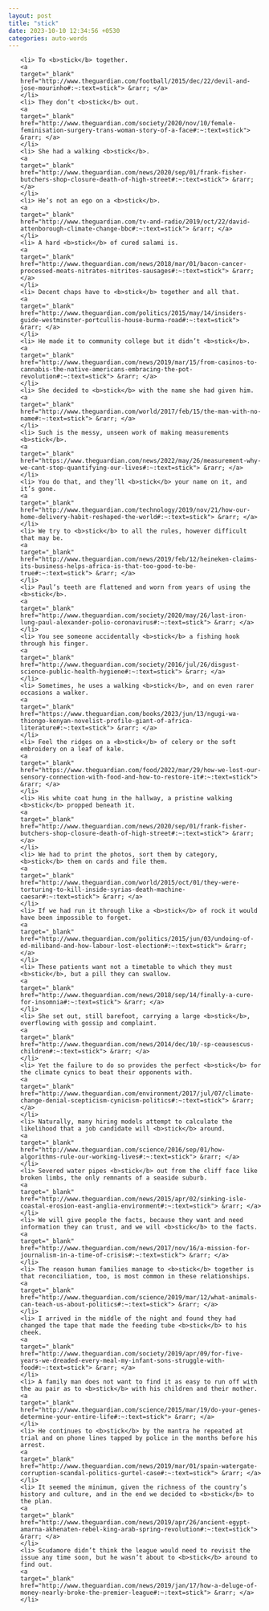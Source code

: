 ```yaml
---
layout: post
title: "stick"
date: 2023-10-10 12:34:56 +0530
categories: auto-words
---
```

<ol>

    <li> To <b>stick</b> together.
    <a 
    target="_blank" 
    href="http://www.theguardian.com/football/2015/dec/22/devil-and-jose-mourinho#:~:text=stick"> &rarr; </a>
    </li>
    <li> They don’t <b>stick</b> out.
    <a 
    target="_blank" 
    href="http://www.theguardian.com/society/2020/nov/10/female-feminisation-surgery-trans-woman-story-of-a-face#:~:text=stick"> &rarr; </a>
    </li>
    <li> She had a walking <b>stick</b>.
    <a 
    target="_blank" 
    href="http://www.theguardian.com/news/2020/sep/01/frank-fisher-butchers-shop-closure-death-of-high-street#:~:text=stick"> &rarr; </a>
    </li>
    <li> He’s not an ego on a <b>stick</b>.
    <a 
    target="_blank" 
    href="http://www.theguardian.com/tv-and-radio/2019/oct/22/david-attenborough-climate-change-bbc#:~:text=stick"> &rarr; </a>
    </li>
    <li> A hard <b>stick</b> of cured salami is.
    <a 
    target="_blank" 
    href="http://www.theguardian.com/news/2018/mar/01/bacon-cancer-processed-meats-nitrates-nitrites-sausages#:~:text=stick"> &rarr; </a>
    </li>
    <li> Decent chaps have to <b>stick</b> together and all that.
    <a 
    target="_blank" 
    href="http://www.theguardian.com/politics/2015/may/14/insiders-guide-westminster-portcullis-house-burma-road#:~:text=stick"> &rarr; </a>
    </li>
    <li> He made it to community college but it didn’t <b>stick</b>.
    <a 
    target="_blank" 
    href="http://www.theguardian.com/news/2019/mar/15/from-casinos-to-cannabis-the-native-americans-embracing-the-pot-revolution#:~:text=stick"> &rarr; </a>
    </li>
    <li> She decided to <b>stick</b> with the name she had given him.
    <a 
    target="_blank" 
    href="http://www.theguardian.com/world/2017/feb/15/the-man-with-no-name#:~:text=stick"> &rarr; </a>
    </li>
    <li> Such is the messy, unseen work of making measurements <b>stick</b>.
    <a 
    target="_blank" 
    href="https://www.theguardian.com/news/2022/may/26/measurement-why-we-cant-stop-quantifying-our-lives#:~:text=stick"> &rarr; </a>
    </li>
    <li> You do that, and they’ll <b>stick</b> your name on it, and it’s gone.
    <a 
    target="_blank" 
    href="http://www.theguardian.com/technology/2019/nov/21/how-our-home-delivery-habit-reshaped-the-world#:~:text=stick"> &rarr; </a>
    </li>
    <li> We try to <b>stick</b> to all the rules, however difficult that may be.
    <a 
    target="_blank" 
    href="http://www.theguardian.com/news/2019/feb/12/heineken-claims-its-business-helps-africa-is-that-too-good-to-be-true#:~:text=stick"> &rarr; </a>
    </li>
    <li> Paul’s teeth are flattened and worn from years of using the <b>stick</b>.
    <a 
    target="_blank" 
    href="http://www.theguardian.com/society/2020/may/26/last-iron-lung-paul-alexander-polio-coronavirus#:~:text=stick"> &rarr; </a>
    </li>
    <li> You see someone accidentally <b>stick</b> a fishing hook through his finger.
    <a 
    target="_blank" 
    href="http://www.theguardian.com/society/2016/jul/26/disgust-science-public-health-hygiene#:~:text=stick"> &rarr; </a>
    </li>
    <li> Sometimes, he uses a walking <b>stick</b>, and on even rarer occasions a walker.
    <a 
    target="_blank" 
    href="https://www.theguardian.com/books/2023/jun/13/ngugi-wa-thiongo-kenyan-novelist-profile-giant-of-africa-literature#:~:text=stick"> &rarr; </a>
    </li>
    <li> Feel the ridges on a <b>stick</b> of celery or the soft embroidery on a leaf of kale.
    <a 
    target="_blank" 
    href="https://www.theguardian.com/food/2022/mar/29/how-we-lost-our-sensory-connection-with-food-and-how-to-restore-it#:~:text=stick"> &rarr; </a>
    </li>
    <li> His white coat hung in the hallway, a pristine walking <b>stick</b> propped beneath it.
    <a 
    target="_blank" 
    href="http://www.theguardian.com/news/2020/sep/01/frank-fisher-butchers-shop-closure-death-of-high-street#:~:text=stick"> &rarr; </a>
    </li>
    <li> We had to print the photos, sort them by category, <b>stick</b> them on cards and file them.
    <a 
    target="_blank" 
    href="http://www.theguardian.com/world/2015/oct/01/they-were-torturing-to-kill-inside-syrias-death-machine-caesar#:~:text=stick"> &rarr; </a>
    </li>
    <li> If we had run it through like a <b>stick</b> of rock it would have been impossible to forget.
    <a 
    target="_blank" 
    href="http://www.theguardian.com/politics/2015/jun/03/undoing-of-ed-miliband-and-how-labour-lost-election#:~:text=stick"> &rarr; </a>
    </li>
    <li> These patients want not a timetable to which they must <b>stick</b>, but a pill they can swallow.
    <a 
    target="_blank" 
    href="http://www.theguardian.com/news/2018/sep/14/finally-a-cure-for-insomnia#:~:text=stick"> &rarr; </a>
    </li>
    <li> She set out, still barefoot, carrying a large <b>stick</b>, overflowing with gossip and complaint.
    <a 
    target="_blank" 
    href="http://www.theguardian.com/news/2014/dec/10/-sp-ceausescus-children#:~:text=stick"> &rarr; </a>
    </li>
    <li> Yet the failure to do so provides the perfect <b>stick</b> for the climate cynics to beat their opponents with.
    <a 
    target="_blank" 
    href="http://www.theguardian.com/environment/2017/jul/07/climate-change-denial-scepticism-cynicism-politics#:~:text=stick"> &rarr; </a>
    </li>
    <li> Naturally, many hiring models attempt to calculate the likelihood that a job candidate will <b>stick</b> around.
    <a 
    target="_blank" 
    href="http://www.theguardian.com/science/2016/sep/01/how-algorithms-rule-our-working-lives#:~:text=stick"> &rarr; </a>
    </li>
    <li> Severed water pipes <b>stick</b> out from the cliff face like broken limbs, the only remnants of a seaside suburb.
    <a 
    target="_blank" 
    href="http://www.theguardian.com/news/2015/apr/02/sinking-isle-coastal-erosion-east-anglia-environment#:~:text=stick"> &rarr; </a>
    </li>
    <li> We will give people the facts, because they want and need information they can trust, and we will <b>stick</b> to the facts.
    <a 
    target="_blank" 
    href="http://www.theguardian.com/news/2017/nov/16/a-mission-for-journalism-in-a-time-of-crisis#:~:text=stick"> &rarr; </a>
    </li>
    <li> The reason human families manage to <b>stick</b> together is that reconciliation, too, is most common in these relationships.
    <a 
    target="_blank" 
    href="http://www.theguardian.com/science/2019/mar/12/what-animals-can-teach-us-about-politics#:~:text=stick"> &rarr; </a>
    </li>
    <li> I arrived in the middle of the night and found they had changed the tape that made the feeding tube <b>stick</b> to his cheek.
    <a 
    target="_blank" 
    href="http://www.theguardian.com/society/2019/apr/09/for-five-years-we-dreaded-every-meal-my-infant-sons-struggle-with-food#:~:text=stick"> &rarr; </a>
    </li>
    <li> A family man does not want to find it as easy to run off with the au pair as to <b>stick</b> with his children and their mother.
    <a 
    target="_blank" 
    href="http://www.theguardian.com/science/2015/mar/19/do-your-genes-determine-your-entire-life#:~:text=stick"> &rarr; </a>
    </li>
    <li> He continues to <b>stick</b> by the mantra he repeated at trial and on phone lines tapped by police in the months before his arrest.
    <a 
    target="_blank" 
    href="http://www.theguardian.com/news/2019/mar/01/spain-watergate-corruption-scandal-politics-gurtel-case#:~:text=stick"> &rarr; </a>
    </li>
    <li> It seemed the minimum, given the richness of the country’s history and culture, and in the end we decided to <b>stick</b> to the plan.
    <a 
    target="_blank" 
    href="http://www.theguardian.com/news/2019/apr/26/ancient-egypt-amarna-akhenaten-rebel-king-arab-spring-revolution#:~:text=stick"> &rarr; </a>
    </li>
    <li> Scudamore didn’t think the league would need to revisit the issue any time soon, but he wasn’t about to <b>stick</b> around to find out.
    <a 
    target="_blank" 
    href="http://www.theguardian.com/news/2019/jan/17/how-a-deluge-of-money-nearly-broke-the-premier-league#:~:text=stick"> &rarr; </a>
    </li>